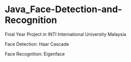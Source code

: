 # Java_Face-Detection-and-Recognition

Final Year Project in INTI International University Malaysia

Face Detection: Haar Cascade

Face Recognition: Eigenface

